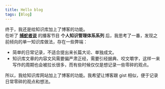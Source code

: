 ```yaml
---
title: Hello blog
tags: [Blog]
---
```


终于，我还是给知识库加上了博客的功能。  
在听了 [**捕蛇者‪说**](https://podcasts.apple.com/cn/podcast/%E6%8D%95%E8%9B%87%E8%80%85%E8%AF%B4/id1471299491) 的‬播客节目 **个人知识管理体系系列** 后，我思考了一番，发现之前倾向的单一知识库做法，存在一些弊端：

- 简单的日常记录，不适合提出来长篇大论、单独成文。
- 知识库文章的内容文风需要偏严肃正经，需要引经据典、咬文嚼字，这样一来写作的周期也会被拉长很多，而有些时候仅仅是想记录一些零碎的观点。

所以，我给知识库网站加上了博客的功能。我希望让博客跟 gist 相似，便于记录日常零碎的观点和想法。